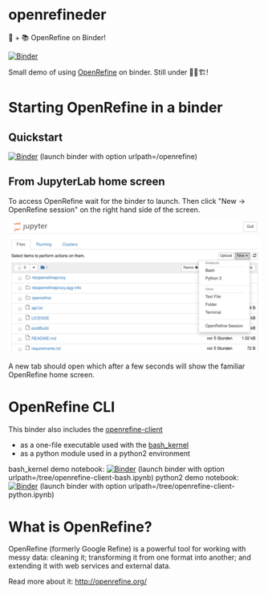 # openrefineder
💠 + 📚 OpenRefine on Binder!

[![Binder](https://mybinder.org/badge.svg)](https://mybinder.org/v2/gh/betatim/openrefineder/master)

Small demo of using [OpenRefine](http://openrefine.org/) on binder.
Still under 👷🚧🏗!

# Starting OpenRefine in a binder

## Quickstart

[![Binder](https://mybinder.org/badge.svg)](https://mybinder.org/v2/gh/betatim/openrefineder/master?urlpath=%2Fopenrefine) (launch binder with option urlpath=/openrefine)

## From JupyterLab home screen

To access OpenRefine wait for the binder to launch. Then click
"New -> OpenRefine session" on the right hand side of the screen.

![Screenshot](screenshot.png)

A new tab should open which after a few seconds will show the familiar
OpenRefine home screen.

# OpenRefine CLI

This binder also includes the [openrefine-client](https://github.com/opencultureconsulting/openrefine-client)
* as a one-file executable used with the [bash_kernel](https://github.com/takluyver/bash_kernel)
* as a python module used in a python2 environment

bash_kernel demo notebook: [![Binder](https://mybinder.org/badge.svg)](https://mybinder.org/v2/gh/betatim/openrefineder/master?urlpath=/tree/openrefine-client-bash.ipynb) (launch binder with option urlpath=/tree/openrefine-client-bash.ipynb)
python2 demo notebook: [![Binder](https://mybinder.org/badge.svg)](https://mybinder.org/v2/gh/betatim/openrefineder/master?urlpath=/tree/openrefine-client-python2.ipynb) (launch binder with option urlpath=/tree/openrefine-client-python.ipynb)

# What is OpenRefine?

OpenRefine (formerly Google Refine) is a powerful tool for working with messy data: cleaning it; transforming it from one format into another; and extending it with web services and external data.

Read more about it: http://openrefine.org/
